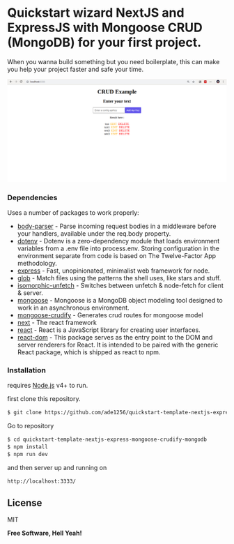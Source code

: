 # Quickstart wizard NextJS and ExpressJS with Mongoose CRUD (MongoDB) for your first project.

When you wanna build something but you need boilerplate, this can make you help your project faster and safe your time.

![Demo Image](demo.png?raw=true "Demo Image")

### Dependencies

Uses a number of packages to work properly:

* [body-parser] - Parse incoming request bodies in a middleware before your handlers, available under the req.body property.
* [dotenv] - Dotenv is a zero-dependency module that loads environment variables from a .env file into process.env. Storing configuration in the environment separate from code is based on The Twelve-Factor App methodology.
* [express] - Fast, unopinionated, minimalist web framework for node.
* [glob] - Match files using the patterns the shell uses, like stars and stuff.
* [isomorphic-unfetch] - Switches between unfetch & node-fetch for client & server.
* [mongoose] - Mongoose is a MongoDB object modeling tool designed to work in an asynchronous environment.
* [mongoose-crudify] - Generates crud routes for mongoose model
* [next] - The react framework
* [react] - React is a JavaScript library for creating user interfaces.
* [react-dom] - This package serves as the entry point to the DOM and server renderers for React. It is intended to be paired with the generic React package, which is shipped as react to npm.

### Installation

requires [Node.js](https://nodejs.org/) v4+ to run.

first clone this repository.
```sh
$ git clone https://github.com/ade1256/quickstart-template-nextjs-express-mongoose-crudify-mongodb
```
Go to repository
```sh
$ cd quickstart-template-nextjs-express-mongoose-crudify-mongodb
$ npm install
$ npm run dev
```

and then server up and running on

```sh
http://localhost:3333/
```


License
----

MIT


**Free Software, Hell Yeah!**

[//]: # (These are reference links used in the body of this note and get stripped out when the markdown processor does its job. There is no need to format nicely because it shouldn't be seen. Thanks SO - http://stackoverflow.com/questions/4823468/store-comments-in-markdown-syntax)


   [body-parser]: <https://www.npmjs.com/package/body-parser>
   [dotenv]: <https://www.npmjs.com/package/dotenv>
[express]: <https://www.npmjs.com/package/express>
[glob]: <https://www.npmjs.com/package/glob>
[isomorphic-unfetch]:  <https://www.npmjs.com/package/isomorphic-unfetch>
[mongoose]:  <https://www.npmjs.com/package/mongoose>
[mongoose-crudify]:  <https://www.npmjs.com/package/mongoose-crudify>
[next]:  <https://www.npmjs.com/package/next>
[react]:  <https://www.npmjs.com/package/react>
[react-dom]:  <https://www.npmjs.com/package/react-dom>